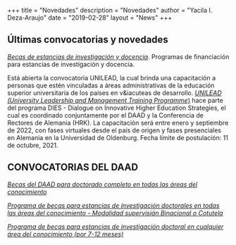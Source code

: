 +++
title = "Novedades"
description = "Novedades"
author = "Yacila I. Deza-Araujo"
date = "2019-02-28"
layout = "News"
+++

## &Uacute;ltimas convocatorias y novedades

[*Becas de estancias de investigaci&oacute;n y docencia*](https://www.daad.co/es/becas/becas-de-estancias-de-investigacion-y-docencia/). Programas de financiaci&oacute;n para estancias de investigaci&oacute;n y docencia.

Est&aacute; abierta la convocatoria UNILEAD, la cual brinda una capacitación a personas que est&eacute;n vinculadas a &aacute;reas administrativas de la educaci&oacute;n superior universitaria de los pa&iacute;ses en v&iacuteas de desarrollo. [*UNILEAD (University Leadership and Management Training Programme*)](https://www.daad.co/files/2021/09/Call-UNILEAD-2022.pdf?fbclid=IwAR3thhT1be256fQ0dRnYquxa8NC5hnBHCGgrmEErZVW6g7NyTwzkLn3mVLY) hace parte del programa DIES - Dialogue on Innovative Higher Education Strategies, el cual es coordinado conjuntamente por el DAAD y la Conferencia de Rectores de Alemania (HRK). La capacitaci&oacute;n ser&aacute; entre enero y septiembre de 2022, con fases virtuales desde el pa&iacute;s de origen y fases presenciales en Alemania en la Universidad de Oldenburg. Fecha l&iacute;mite de postulaci&oacute;n: 11 de octubre, 2021.

## CONVOCATORIAS DEL DAAD

[*Becas del DAAD para doctorado completo en todas las &aacute;reas del conocimiento*](https://www.daad.co/files/2021/07/DOCTORADO-COMPLETO_Guia_Convocatoria-2021.pdf)

[*Programa de becas para estancias de investigaci&oacute;n doctorales en todas las &aacute;reas del conocimiento - Modalidad supervisi&aacute;n Binacional o Cotutela*](https://www.daad.co/files/2021/07/BINACIONAL-COTUTELA_Guia_Convocatoria-2021.pdf)

[*Programa de becas para estancias de investigaci&oacute;n doctoral en cualquier &aacute;rea del conocimiento (por 7-12 meses)*](https://www.daad.co/files/2021/07/ONE-YEAR-GRANTS_Guia_Convocatoria-2021.pdf)












